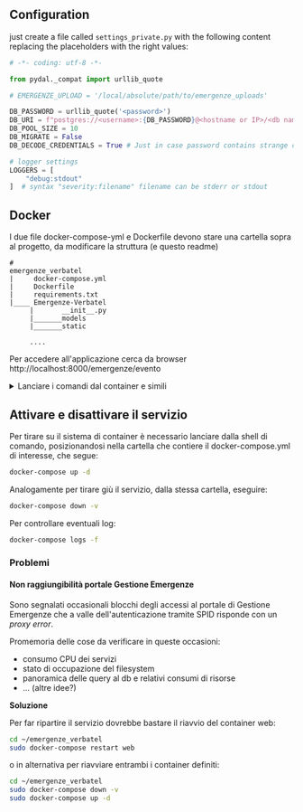 ## Configuration

just create a file called `settings_private.py` with the following content replacing
the placeholders with the right values:

```py
# -*- coding: utf-8 -*-

from pydal._compat import urllib_quote

# EMERGENZE_UPLOAD = '/local/absolute/path/to/emergenze_uploads'

DB_PASSWORD = urllib_quote('<password>')
DB_URI = f"postgres://<username>:{DB_PASSWORD}@<hostname or IP>/<db name>"
DB_POOL_SIZE = 10
DB_MIGRATE = False
DB_DECODE_CREDENTIALS = True # Just in case password contains strange characters

# logger settings
LOGGERS = [
    "debug:stdout"
]  # syntax "severity:filename" filename can be stderr or stdout

```
## Docker

I due file docker-compose-yml e Dockerfile devono stare una cartella sopra al progetto, da modificare la struttura (e questo readme)

```
# 
emergenze_verbatel
|     docker-compose.yml
|     Dockerfile
|     requirements.txt
|____ Emergenze-Verbatel
     |       __init__.py
     |_______models
     |_______static

     ....

```
Per accedere all'applicazione cerca da browser http://localhost:8000/emergenze/evento


<details>
<summary>Lanciare i comandi dal container e simili</summary>
<br>
Per lanciare un comando da bash nel container
<pre>
sudo docker exec <container_id/container_name> echo "I'm inside the container"
</pre>
oppure
<pre>
sudo docker exec -it <container_id/container_name> echo "I'm inside the container"
</pre>
Per quanto riguarda listener.py, dopo essere entrati nel container eseguire il set up
<pre>
py4web call apps emergenze.listener.setup
</pre>
E mettere il servizio in ascolto
<pre>
py4web call apps emergenze.listener.listen
</pre>

A questo punto in maniera speditiva, una volta che il container è già attivo:

<pre>
sudo docker exec -d <container_id/container_name> py4web call apps emergenze.listener.listen
</pre>

Controllare comunque il docker-compose.
Per richiamare il listener senza entrare nel container ma in maniera interattiva (va bene accoppiato con pdb)

<pre>
sudo docker exec -it 0be784c462d6 py4web call apps emergenze.listener.listen
</pre>

si può testare il listner con una modifica al DB
<pre>
INSERT INTO eventi.join_tipo_foc
(id_evento, id_tipo_foc, data_ora_inizio_foc, data_ora_fine_foc)
VALUES(110, 3, NOW(), NOW() + interval '1 hour');
</pre>
</details>

## Attivare e disattivare il servizio
Per tirare su il sistema di container è necessario lanciare dalla shell di comando, posizionandosi nella cartella che contiere il docker-compose.yml di interesse, che segue:
```bash
docker-compose up -d
```
Analogamente per tirare giù il servizio, dalla stessa cartella, eseguire:
```bash
docker-compose down -v
```
Per controllare eventuali log:
```bash
docker-compose logs -f
```

### Problemi

#### Non raggiungibilità portale Gestione Emergenze

Sono segnalati occasionali blocchi degli accessi al portale di Gestione Emergenze
che a valle dell'autenticazione tramite SPID risponde con un *proxy error*.

Promemoria delle cose da verificare in queste occasioni:

* consumo CPU dei servizi
* stato di occupazione del filesystem
* panoramica delle query al db e relativi consumi di risorse
* ... (altre idee?)

**Soluzione**

Per far ripartire il servizio dovrebbe bastare il riavvio del container web:

```sh
cd ~/emergenze_verbatel
sudo docker-compose restart web
```

o in alternativa per riavviare entrambi i container definiti:

```sh
cd ~/emergenze_verbatel
sudo docker-compose down -v
sudo docker-compose up -d
```
